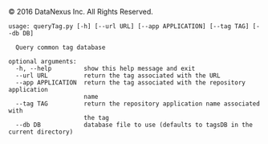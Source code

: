 &copy; 2016 DataNexus Inc.  All Rights Reserved.

    usage: queryTag.py [-h] [--url URL] [--app APPLICATION] [--tag TAG] [--db DB]

      Query common tag database

    optional arguments:
      -h, --help         show this help message and exit
      --url URL          return the tag associated with the URL
      --app APPLICATION  return the tag associated with the repository application
                         name
      --tag TAG          return the repository application name associated with
                         the tag
      --db DB            database file to use (defaults to tagsDB in the current directory)